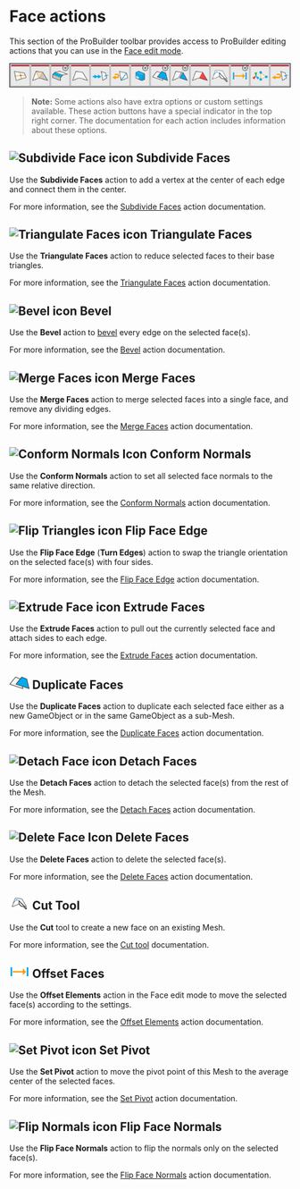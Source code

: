 # Face actions

This section of the ProBuilder toolbar provides access to ProBuilder editing actions that you can use in the [Face edit mode](modes.md).

![Face mode action buttons on the ProBuilder toolbar](images/tool_faces.png)

> **Note:** Some actions also have extra options or custom settings available. These action buttons have a special indicator in the top right corner. The documentation for each action includes information about these options.

## ![Subdivide Face icon](images/icons/Face_Subdivide.png) Subdivide Faces

Use the **Subdivide Faces** action to add a vertex at the center of each edge and connect them in the center.

For more information, see the [Subdivide Faces](Face_Subdivide.md) action documentation.

## ![Triangulate Faces icon](images/icons/Face_Triangulate.png) Triangulate Faces

Use the **Triangulate Faces** action to reduce selected faces to their base triangles.

For more information, see the [Triangulate Faces](Face_Triangulate.md) action documentation.

## ![Bevel icon](images/icons/Edge_Bevel.png) Bevel

Use the **Bevel** action to [bevel](Edge_Bevel.md) every edge on the selected face(s).

For more information, see the [Bevel](Face_Bevel.md) action documentation.

## ![Merge Faces icon](images/icons/Face_Merge.png) Merge Faces

Use the **Merge Faces** action to merge selected faces into a single face, and remove any dividing edges.

For more information, see the [Merge Faces](Face_Merge.md) action documentation.

## ![Conform Normals Icon](images/icons/Face_ConformNormals.png) Conform Normals

Use the **Conform Normals** action to set all selected face normals to the same relative direction. 

For more information, see the [Conform Normals](Face_ConformNormals.md) action documentation.

## ![Flip Triangles icon](images/icons/Face_FlipTri.png) Flip Face Edge

Use the **Flip Face Edge** (**Turn Edges**) action to swap the triangle orientation on the selected face(s) with four sides.

For more information, see the [Flip Face Edge](Face_FlipTri.md) action documentation.

## ![Extrude Face icon](images/icons/Face_Extrude.png) Extrude Faces

Use the **Extrude Faces** action to pull out the currently selected face and attach sides to each edge.

For more information, see the [Extrude Faces](Face_Extrude.md) action documentation.

## ![Duplicate Face icon](images/icons/Face_Duplicate.png) Duplicate Faces

Use the **Duplicate Faces** action to duplicate each selected face either as a new GameObject or in the same GameObject as a sub-Mesh.

For more information, see the [Duplicate Faces](Face_Duplicate.md) action documentation.

## ![Detach Face icon](images/icons/Face_Detach.png) Detach Faces

Use the **Detach Faces** action to detach the selected face(s) from the rest of the Mesh.

For more information, see the [Detach Faces](Face_Detach.md) action documentation.

## ![Delete Face Icon](images/icons/Face_Delete.png) Delete Faces

Use the **Delete Faces** action to delete the selected face(s).

For more information, see the [Delete Faces](Face_Delete.md) action documentation.

## ![Cut Tool icon](images/icons/Cut_Tool.png) Cut Tool

Use the **Cut** tool to create a new face on an existing Mesh.

For more information, see the [Cut tool](cut-tool.md) documentation.

## ![Offset Elements icon](images/icons/Offset_Elements.png) Offset Faces

Use the **Offset Elements** action in the Face edit mode to move the selected face(s) according to the settings. 

For more information, see the [Offset Elements](Offset_Elements.md) action documentation.

## ![Set Pivot icon](images/icons/SetPivot.png) Set Pivot

Use the **Set Pivot** action to move the pivot point of this Mesh to the average center of the selected faces.

For more information, see the [Set Pivot](Face_SetPivot.md) action documentation.

## ![Flip Normals icon](images/icons/Face_FlipNormals.png) Flip Face Normals

Use the **Flip Face Normals** action to flip the normals only on the selected face(s).

For more information, see the [Flip Face Normals](Face_FlipNormals.md) action documentation.

